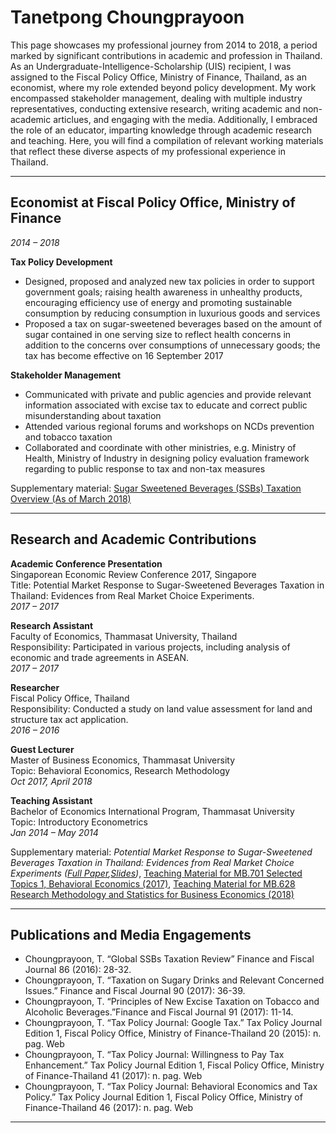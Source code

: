 # Tanetpong Choungprayoon


This page showcases my professional journey from 2014 to 2018, a period marked by significant contributions in academic and profession in Thailand. As an Undergraduate-Intelligence-Scholarship (UIS) recipient, I was assigned to the Fiscal Policy Office, Ministry of Finance, Thailand, as an economist, where my role extended beyond policy development. My work encompassed stakeholder management, dealing with multiple industry representatives, conducting extensive research, writing academic and non-academic articlues, and engaging with the media. Additionally, I embraced the role of an educator, imparting knowledge through academic research and teaching. Here, you will find a compilation of relevant working materials that reflect these diverse aspects of my professional experience in Thailand.


---

## Economist at Fiscal Policy Office, Ministry of Finance
 
*2014 – 2018*

**Tax Policy Development**
- Designed, proposed and analyzed new tax policies in order to support government goals; raising health awareness in unhealthy products, encouraging efficiency use of energy and promoting sustainable consumption by reducing consumption in luxurious goods and services
- Proposed a tax on sugar-sweetened beverages based on the amount of sugar contained in one serving size to reflect health concerns in addition to the concerns over consumptions of unnecessary goods; the tax has become effective on 16 September 2017

**Stakeholder Management**
- Communicated with private and public agencies and provide relevant information associated with excise tax to educate and correct public misunderstanding about taxation
- Attended various regional forums and workshops on NCDs prevention and tobacco taxation
- Collaborated and coordinate with other ministries, e.g. Ministry of Health, Ministry of Industry in designing policy evaluation framework regarding to public response to tax and non-tax measures

Supplementary material: [Sugar Sweetened Beverages (SSBs) Taxation Overview (As of March 2018)](material/PPTSSBsCircular.pdf)

---
## Research and Academic Contributions

**Academic Conference Presentation**  
Singaporean Economic Review Conference 2017, Singapore  
Title: Potential Market Response to Sugar-Sweetened Beverages Taxation in Thailand: Evidences from Real Market Choice Experiments.  
*2017 – 2017*

**Research Assistant**  
Faculty of Economics, Thammasat University, Thailand  
Responsibility: Participated in various projects, including analysis of economic and trade agreements in ASEAN.  
*2017 – 2017*

**Researcher**  
Fiscal Policy Office, Thailand  
Responsibility: Conducted a study on land value assessment for land and structure tax act application.  
*2016 – 2016*

**Guest Lecturer**  
Master of Business Economics, Thammasat University  
Topic: Behavioral Economics, Research Methodology  
*Oct 2017, April 2018*

**Teaching Assistant**  
Bachelor of Economics International Program, Thammasat University  
Topic: Introductory Econometrics  
*Jan 2014 – May 2014*



Supplementary material: *Potential Market Response to Sugar-Sweetened Beverages Taxation in Thailand: Evidences from Real Market Choice Experiments ([Full Paper](material/SERC2017_paper.pdf),[Slides](material/SERC2017_slides.pdf))*, [Teaching Material for MB.701 Selected Topics 1, Behavioral Economics (2017)](material/TeachingBE.pdf), [Teaching Material for MB.628 Research Methodology and Statistics for Business Economics (2018)](material/TeachingConjoint.pdf)

---
## Publications and Media Engagements

- Choungprayoon, T. “Global SSBs Taxation Review” Finance and Fiscal Journal 86 (2016): 28-32. 
- Choungprayoon, T. “Taxation on Sugary Drinks and Relevant Concerned Issues.” Finance and Fiscal Journal 90 (2017): 36-39. 
- Choungprayoon, T. “Principles of New Excise Taxation on Tobacco and Alcoholic Beverages.”Finance and Fiscal Journal 91 (2017): 11-14. 
- Choungprayoon, T. “Tax Policy Journal: Google Tax.” Tax Policy Journal Edition 1, Fiscal Policy Office, Ministry of Finance-Thailand 20 (2015): n. pag. Web 
- Choungprayoon, T. “Tax Policy Journal: Willingness to Pay Tax Enhancement.” Tax Policy Journal Edition 1, Fiscal Policy Office, Ministry of Finance-Thailand 41 (2017): n. pag. Web 
- Choungprayoon, T. “Tax Policy Journal: Behavioral Economics and Tax Policy.” Tax Policy Journal Edition 1, Fiscal Policy Office, Ministry of Finance-Thailand 46 (2017): n. pag. Web

---



